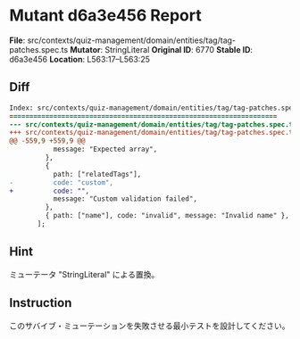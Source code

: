 # Mutant d6a3e456 Report

**File**: src/contexts/quiz-management/domain/entities/tag/tag-patches.spec.ts
**Mutator**: StringLiteral
**Original ID**: 6770
**Stable ID**: d6a3e456
**Location**: L563:17–L563:25

## Diff

```diff
Index: src/contexts/quiz-management/domain/entities/tag/tag-patches.spec.ts
===================================================================
--- src/contexts/quiz-management/domain/entities/tag/tag-patches.spec.ts	original
+++ src/contexts/quiz-management/domain/entities/tag/tag-patches.spec.ts	mutated #6770
@@ -559,9 +559,9 @@
           message: "Expected array",
         },
         {
           path: ["relatedTags"],
-          code: "custom",
+          code: "",
           message: "Custom validation failed",
         },
         { path: ["name"], code: "invalid", message: "Invalid name" }, // Should be ignored
       ];
```

## Hint

ミューテータ "StringLiteral" による置換。

## Instruction

このサバイブ・ミューテーションを失敗させる最小テストを設計してください。
